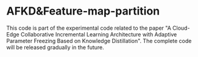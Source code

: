 # AFKD&Feature-map-partition
This code is part of the experimental code related to the paper "A Cloud-Edge Collaborative Incremental Learning Architecture with Adaptive Parameter Freezing Based on Knowledge Distillation". The complete code will be released gradually in the future.
